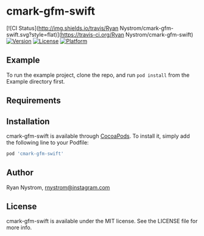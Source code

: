 # cmark-gfm-swift

[![CI Status](http://img.shields.io/travis/Ryan Nystrom/cmark-gfm-swift.svg?style=flat)](https://travis-ci.org/Ryan Nystrom/cmark-gfm-swift)
[![Version](https://img.shields.io/cocoapods/v/cmark-gfm-swift.svg?style=flat)](http://cocoapods.org/pods/cmark-gfm-swift)
[![License](https://img.shields.io/cocoapods/l/cmark-gfm-swift.svg?style=flat)](http://cocoapods.org/pods/cmark-gfm-swift)
[![Platform](https://img.shields.io/cocoapods/p/cmark-gfm-swift.svg?style=flat)](http://cocoapods.org/pods/cmark-gfm-swift)

## Example

To run the example project, clone the repo, and run `pod install` from the Example directory first.

## Requirements

## Installation

cmark-gfm-swift is available through [CocoaPods](http://cocoapods.org). To install
it, simply add the following line to your Podfile:

```ruby
pod 'cmark-gfm-swift'
```

## Author

Ryan Nystrom, rnystrom@instagram.com

## License

cmark-gfm-swift is available under the MIT license. See the LICENSE file for more info.
